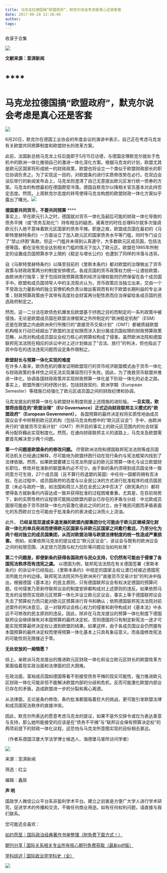 ```yaml
---
title: 马克龙拉德国搞“欧盟政府”，默克尔说会考虑是真心还是客套
date: 2017-06-28 22:38:06
author: 
tags: 
---
```



收录于合集

![](/images/4160/2.png)

  

  

**文献来源：澎湃新闻**

  

#  ****

#  **马克龙拉德国搞“欧盟政府”，默克尔说会考虑是真心还是客套**

![](/images/4160/3.png)

6月20日，默克尔在德国工业协会的年度会议的演讲中表示，自己正在考虑马克龙有关欧盟共同预算制度和欧盟财长的改革方案。

  
此前，法国新总统马克龙上任后旋即于5月15日访德，与德国总理默克尔就处于危机中的欧洲一体化推销自己的激进一体化深化方案。根据马克龙的计划，欧盟尤其是欧元区国家将形成统一的财政政策，欧盟也将设立一个类似于欧盟财政部长的职位协调负责之。为了实现这一目的，对欧盟条约进行实质修改势在必行。在双边会谈后举行的新闻发布会上，马克龙则澄清了自己无意提出欧元区发行统一债券的方案。马克龙的构想最初在德国颇受冷落。德国自默克尔以降相关官员基本对此持否定态度。然而，上周默克尔态度的转弯使得马克龙构想的欧盟财政一体化方案似乎露出了曙光。![](/images/4160/4.jpeg)

 **德国要共同货币，不要共同预算** ****  
事实上，早在欧元引入之时，德国就对货币一体化及嗣后可能的财政一体化导致的债务平摊（或“债务互助化”）持有相当的疑虑。甫离世的时任总理科尔就多次强调欧元引入绝不意味着欧元区国家的债务平摊。职是之故，欧盟成员国在最初的《马斯特里赫特条约》一方面设立了加入欧元区的国家债务水平等门槛，同时专门设立了“禁止纾困”条款。但这一门槛并未得到认真遵守，大多数欧元区成员国，包括法德等国，都在没有完全达到相关门槛的情况下加入了欧元区。欧盟在1995年所制定的设置成员国预算赤字上限的《稳定与增长公约》也遭到了同样的冷落与违背。

  
自《马斯特里赫特条约》以降至目前的《里斯本条约》都对欧盟的治理做出了货币政策与财政政策两分的制度安排模式。各成员国的货币政策权力统一让渡给欧盟，由欧洲央行独享；至于包括财政预算政策的经济治理权能则仍然保留在各个成员国手中。欧盟和成员国领导人中的主流观点认为，货币政策应当独立出来，交由一个不受政治力量影响的独立官僚机构负责以做出客观而有利于欧盟长期利益的专业决策；财政预算政策由于其带有高度社会财富再分配性质而应当保留给各成员国的民选政府制定之。

  
然而，这一二分法在欧债危机爆发后欧盟基于纾困之目的而制定的一系列政策中被侵蚀，无论是欧盟成员国在欧盟法律框架之外所制定的“欧洲稳定机制”（ESM）还是在欧盟之内由欧洲央行所推行的“直接货币交易计划”（OMT）都被质疑欧盟机构相关行动已经超出了欧盟的法定权限而涉入到分属成员国权限的财政预算政策范畴，从而对构成成员国议会权力核心的预算权构成了侵害。虽然欧洲法院和德国联邦宪法法院在相应的诉讼中对上述计划做出了“合法、放行”的判决，但也指出了其中存在的违法违宪问题而设定条件限制之。

  
 **欧盟财长与预算一体化实现的难度**  
在许多人看来，欧债危机的爆发证明欧盟现行的货币经济联盟模式由于货币一体化与财政政策的多样性之间无法实现兼容而归于失败。因此，为了挽救货币联盟并推进一体化，协调各国财政政策并实现财政预算一体化是下阶段一体化的必走之路。事实上，欧盟所推行的纾困计划，包括财政契约、欧洲学期（European
Semester）等措施已经强化了欧元区成员国之间的财政纪律和协调。

  
马克龙提出的预算一体化与欧盟财长制度则是上述措施的进阶版。 **一旦实现，欧盟将由现在的“欧盟治理”（EU
Governance）正式迈向财政联邦主义模式的“欧盟政府”（European Government），**
各国预算的最终决定权将实质性地由成员国议会手中转移到欧元区机构（包括马克龙构想中的“欧元区议会”）手中，由欧洲央行的“直接货币交易计划”（OMT）所开启的事实上的欧元区范围内的社会财富再分配将藉此实现制度化。然而，在通向财政联邦主义的道路上，马克龙及欧盟需要首先解决至少两个问题。

  
 **第一个问题是欧盟条约的修改问题。**
尽管欧洲法院和德国联邦宪法法院等成员国司法机关已经通过解释，尽可能地为欧盟纾困行动在现行条约与宪法框架内找到了法律依据。然而，如果欧盟要建立马克龙所提议的欧元区预算一体化与设立欧盟财长职位，修改并批准新的联盟条约必不可少。由于新的条约须得到成员国全体一致同意方可生效，27个成员国（且不算行将退盟的英国）中任何一国都将拥有否决权。在此过程中，成员国政府的态度与以全民公决的方式进行批准程序的成员国民意（未必与政府一致，如法国和荷兰人民在全民公决中否决了《欧宪条约》）都将使得各方就新条约内容达成一致并获得批准的过程困难重重。尤其是，在目前局势下，新的实质性修约议程很可能挑动欧盟内部业已存在的矛盾与分歧：中北欧成员国很可能由于货币财政一体化内容激化彼此之间的对立，由于难民问题而矛盾表面化的东西欧对立也可能由于批准条约的表决或公决而火上浇油。

  
此外，
**已经呈现双速或多速发展的欧盟内部集团分化可能由于欧元区继续深化财政一体化的单兵突进而使得欧元区国家与非欧元区国家之间愈行愈远，乃至分化为两个相对独立的成员国集团，从而对欧盟治理与欧盟法律制度的统一性造成严重损害。**
例如，如果依照马克龙的提议成立“欧元区议会”，该议会与既有的欧洲议会之间的权限范围、决定效力范围与权力位阶等问题应当如何处理？

  
 **第二个问题是，即便新条约获得各国政府与民众支持，它仍然有可能由于侵害了各国宪法秩序而有违宪之虞。**
以德国为例，联邦宪法法院在有关德国签署《里斯本条约》的诉讼中已经指出，《里斯本条约》中规定的国家主权让渡已经接近德国宪法所能允许的边缘。联邦宪法法院另外在欧洲央行“直接货币交易计划”的判决中指出，根据德国《基本法》的民主原则，只有德国联邦议会有权决定德国的预算问题。任何侵害乃至剥夺联邦议会的制度安排都构成对上述原则的违反。如果依照马克龙的设想而实现欧元区预算一体化并设立欧元区议会，事实上等于德国联邦议会失去了预算权力而只能对欧元区预算进行背书和确认；依照德国联邦宪法法院对前述案件的判决意见，这一对联邦议会核心权力的侵害和剥夺构成对《基本法》中永远不可修改的民主原则的违反。因此，除非在马克龙提议的预算一体化制度下德国联邦议会继续保有对本国预算的最终决定权，否则德国将只有制定新宪法一途才可能实现预算最终决定权让渡到欧盟的结果。如果这样，由于各成员国议会仍然握有本国预算的最终决定权而使得预算一体化基本上只具有象征意义。而各国修改宪法的可能性则无限接近于零。

  
 **无处安放的一厢情愿？**

综上，亲欧派马克龙提出的推进欧元区财政一体化和设立欧元区财长的欧盟改革方案面临着现实政治面和法律面的巨大困难。

  
在政治面，富裕成员国如德国等看不到接受债务平摊的现实可能性，强力推进欧元区财政一体化可能非但不能解决欧盟内部的分歧和危机，反而可能激化欧盟内部业已存在的矛盾，造成欧盟进一步的分裂和离心离德。

  
从法律面，无论是条约修改、条约批准都面临着巨大的挑战，更可能引发欧盟法律和成员国宪法秩序的直接冲突。

  
因此，默克尔所表达的愿意考虑马克龙的提议，如果不是外交辞令或仅为表达善意与支持，那么她所能接受的应该是在“债务不平摊”与“联邦议会保有预算决定权”的两项前提下的财政一体化议程，这恐怕与马克龙所意图实现的目标相去甚远。

  
（作者系德国汉堡大学法学博士候选人、海德堡马普所访问学者）

  

  

![](/images/4160/5.png)

  

来源：澎湃新闻

筛选：红尘

编辑：鑫辰

  

 **声 明**

国政学人微信公众平台系非盈利学术平台。建立之初衷是方便广大学人进行学术研究，促进学术的传播和交流，不做任何商业用途。如有任何权利问题，请直接与我们联系。

您可能还会喜欢：

[如约而至｜国际政治经典著作书单整理（附免费下载方式！）](http://mp.weixin.qq.com/s?__biz=MzI3MTYzMzE5Mw==&mid=2247484047&idx=1&sn=7cbf5e66e8c4ecc1567f9259c5ddf5c5&chksm=eb3f9cc9dc4815df5dfd4d47882cb03ee5512acbfc03a57ff759a0b64aea0cd3cf5d6fc36fa8&scene=21#wechat_redirect)

[期刊分享 |
国际关系相关专业所有核心期刊免费获取（最新pdf版）](http://mp.weixin.qq.com/s?__biz=MzI3MTYzMzE5Mw==&mid=2247484056&idx=4&sn=23e11c3222678a1409b173359f85dcb6&chksm=eb3f9cdedc4815c8aa50ea71548dfdd5c0cc40a9ea28de076ba14178d74f9e0b7a711b093821&scene=21#wechat_redirect)

[学科综述 |
国际政治学学科史（全）](http://mp.weixin.qq.com/s?__biz=MzI3MTYzMzE5Mw==&mid=2247483961&idx=2&sn=5e1bb06e2f8d246383f9e8174ea0076c&chksm=eb3f9c7fdc481569bcaa1581a4ece88cbe824d51e4d781d7869f341462adc7ba51e294353da7&scene=21#wechat_redirect)

![](/images/4160/6.png)

  

